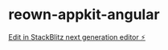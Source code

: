 # reown-appkit-angular

[Edit in StackBlitz next generation editor ⚡️](https://stackblitz.com/~/github.com/KeM1aL/reown-appkit-angular)